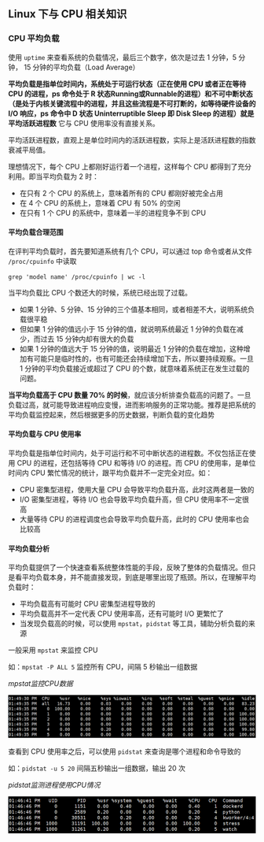 ## Linux 下与 CPU 相关知识

### CPU 平均负载

使用 `uptime` 来查看系统的负载情况，最后三个数字，依次是过去 1 分钟，5 分钟， 15 分钟的平均负载（Load Average）

**平均负载是指单位时间内，系统处于可运行状态（正在使用 CPU 或者正在等待 CPU 的进程，ps 命令处于 R 状态Running或Runnable的进程）和不可中断状态（是处于内核关键流程中的进程，并且这些流程是不可打断的，如等待硬件设备的 I/O 响应，ps 命令中 D 状态 Uninterruptible Sleep 即 Disk Sleep 的进程）就是平均活跃进程数** 它与 CPU 使用率没有直接关系。

平均活跃进程数，直观上是单位时间内的活跃进程数，实际上是活跃进程数的指数衰减平局值。

理想情况下，每个 CPU 上都刚好运行着一个进程，这样每个 CPU 都得到了充分利用。即当平均负载为 2 时：

* 在只有 2 个 CPU 的系统上，意味着所有的 CPU 都刚好被完全占用
* 在 4 个 CPU 的系统上，意味着 CPU 有 50% 的空闲
* 在只有 1 个 CPU 的系统中，意味着一半的进程竞争不到 CPU

#### 平均负载合理范围

在评判平均负载时，首先要知道系统有几个 CPU，可以通过 top 命令或者从文件 `/proc/cpuinfo` 中读取

```shell
grep 'model name' /proc/cpuinfo | wc -l
```

当平均负载比 CPU 个数还大的时候，系统已经出现了过载。

* 如果 1 分钟、5 分钟、15 分钟的三个值基本相同，或者相差不大，说明系统负载很平稳
* 但如果 1 分钟的值远小于 15 分钟的值，就说明系统最近 1 分钟的负载在减少，而过去 15 分钟内却有很大的负载
* 如果 1 分钟的值远大于 15 分钟的值，说明最近 1 分钟的负载在增加，这种增加有可能只是临时性的，也有可能还会持续增加下去，所以要持续观察。一旦 1 分钟的平均负载接近或超过了 CPU 的个数，就意味着系统正在发生过载的问题。

**当平均负载高于 CPU 数量 70% 的时候**，就应该分析排查负载高的问题了。一旦负载过高，就可能导致进程响应变慢，进而影响服务的正常功能。推荐是把系统的平均负载监控起来，然后根据更多的历史数据，判断负载的变化趋势

#### 平均负载与 CPU 使用率

平均负载是指单位时间内，处于可运行和不可中断状态的进程数。不仅包括正在使用 CPU 的进程，还包括等待 CPU 和等待 I/O 的进程。而 CPU 的使用率，是单位时间内 CPU 繁忙情况的统计，跟平均负载并不一定完全对应。如：

* CPU 密集型进程，使用大量 CPU 会导致平均负载升高，此时这两者是一致的
* I/O 密集型进程，等待 I/O 也会导致平均负载升高，但 CPU 使用率不一定很高
* 大量等待 CPU 的进程调度也会导致平均负载升高，此时的 CPU 使用率也会比较高

#### 平均负载分析

平均负载提供了一个快速查看系统整体性能的手段，反映了整体的负载情况。但只是看平均负载本身，并不能直接发现，到底是哪里出现了瓶颈。所以，在理解平均负载时：

* 平均负载高有可能时 CPU 密集型进程导致的
* 平均负载高并不一定代表 CPU 使用率高，还有可能时 I/O 更繁忙了
* 当发现负载高的时候，可以使用 `mpstat`，`pidstat`  等工具，辅助分析负载的来源

一般采用 `mpstat` 来监控 CPU

如：`mpstat -P ALL 5` 监控所有 CPU，间隔 5 秒输出一组数据

*mpstat监控CPU数据*

![](./Images/mpstat监控CPU数据.png)

查看到 CPU 使用率之后，可以使用 `pidstat` 来查询是哪个进程和命令导致的

如：`pidstat -u 5 20` 间隔五秒输出一组数据，输出 20 次

*pidstat监测进程使用CPU情况*

![](./Images/pidstat监测进程使用CPU情况.png)

